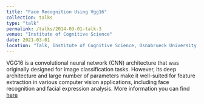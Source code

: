```yaml
---
title: "Face Recognition Using Vgg16"
collection: talks
type: "talk"
permalink: /talks/2014-03-01-talk-3
venue: "Institute of Cognitive Science"
date: 2021-03-01
location: "Talk, Institute of Cognitive Science, Osnabrueck University, Germany, Building 50, Room 50/E07, Wachsbleiche 27, Osnabrueck, Germany"
---
```

VGG16 is a convolutional neural network (CNN) architecture that was originally designed for image classification tasks. However, its deep architecture and large number of parameters make it well-suited for feature extraction in various computer vision applications, including face recognition and facial expression analysis. More information you can find [here](/files/vgg16.pdf)
